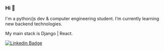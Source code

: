 ### Hi 👋

I'm a python/js dev & computer engineering student.
I’m currently learning new backend technologies.

My main stack is Django | React.

[![Linkedin Badge](https://img.shields.io/badge/-MarcusAldrey-blue?style=flat-square&logo=Linkedin&logoColor=white&link=https://www.linkedin.com/in/marcusaldrey/)](https://www.linkedin.com/in/marcusaldrey/)

<!--
**MarcusAldrey/MarcusAldrey** is a ✨ _special_ ✨ repository because its `README.md` (this file) appears on your GitHub profile.

Here are some ideas to get you started:

- 🔭 I’m currently working on ...
- 🌱 I’m currently learning ...
- 👯 I’m looking to collaborate on ...
- 🤔 I’m looking for help with ...
- 💬 Ask me about ...
- 📫 How to reach me: ...
- 😄 Pronouns: ...
- ⚡ Fun fact: ...
-->
